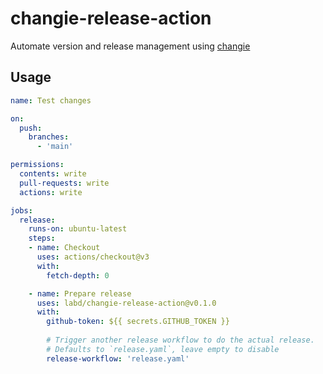# changie-release-action

Automate version and release management using [changie](https://github.com/miniscruff/changie)

## Usage

```yaml
name: Test changes

on:
  push:
    branches:
      - 'main'

permissions:
  contents: write
  pull-requests: write
  actions: write

jobs:
  release:
    runs-on: ubuntu-latest
    steps:
    - name: Checkout
      uses: actions/checkout@v3
      with:
        fetch-depth: 0

    - name: Prepare release
      uses: labd/changie-release-action@v0.1.0
      with:
        github-token: ${{ secrets.GITHUB_TOKEN }}
        
        # Trigger another release workflow to do the actual release.
        # Defaults to `release.yaml`, leave empty to disable
        release-workflow: 'release.yaml' 
```

